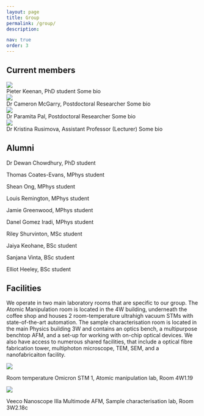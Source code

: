 ```yaml
---
layout: page
title: Group
permalink: /group/
description: 

nav: true
order: 3
---
```


## Current members

<div class="projects">
  <div class="row">
    <div class="col-sm-3 abbr">
      <img class="rounded float-left z-depth-1" src="{{ 'blank-profile-picture-g214929735_640.png' | prepend: '/assets/img/' | relative_url }}">
    </div>
    <div class="col-sm-7">
      <span class="title">Pieter Keenan, PhD student</span>
      <span class="description">Some bio</span>
    </div>
  </div>

  <div class="row">
    <div class="col-sm-3 abbr">
      <img class="rounded float-left z-depth-1" src="{{ 'blank-profile-picture-g214929735_640.png' | prepend: '/assets/img/' | relative_url }}">
    </div>
    <div class="col-sm-7">
      <span class="title">Dr Cameron McGarry, Postdoctoral Researcher</span>
      <span class="description">Some bio</span>
    </div>
  </div>

  <div class="row">
    <div class="col-sm-3 abbr">
      <img class="rounded float-left z-depth-1" src="{{ 'blank-profile-picture-g214929735_640.png' | prepend: '/assets/img/' | relative_url }}">
    </div>
    <div class="col-sm-7">
      <span class="title">Dr Paramita Pal, Postdoctoral Researcher</span>
      <span class="description">Some bio</span>
    </div>
  </div>

  <div class="row">
    <div class="col-sm-3 abbr">
      <img class="rounded float-left z-depth-1" src="{{ 'blank-profile-picture-g214929735_640.png' | prepend: '/assets/img/' | relative_url }}">
    </div>
    <div class="col-sm-7">
      <span class="title">Dr Kristina Rusimova, Assistant Professor (Lecturer)</span>
      <span class="description">Some bio</span>
    </div>
  </div>

</div>

## Alumni

Dr Dewan Chowdhury, PhD student

Thomas Coates-Evans, MPhys student

Shean Ong, MPhys student

Louis Remington, MPhys student

Jamie Greenwood, MPhys student

Danel Gomez Iradi, MPhys student

Riley Shurvinton, MSc student

Jaiya Keohane, BSc student

Sanjana Vinta, BSc student

Elliot Heeley, BSc student

## Facilities

We operate in two main laboratory rooms that are specific to our group. The Atomic Manipulation room is located in the 4W building, underneath the coffee shop and houses 2 room-temperature ultrahigh vacuum STMs with state-of-the-art automation. The sample characterisation room is located in the main Physics building 3W and contains an optics bench, a multipurpose benchtop AFM, and a set-up for working with on-chip optical devices. We also have access to numerous shared facilities, that include a optical fibre fabrication tower, multiphoton microscope, TEM, SEM, and a nanofabricaiton facility.

<div class="center-flex">
  <div class="medium">
    <img class="rounded z-depth-1 h-medium" src="{{ '20130819-DSC_8566-001.jpg' | prepend: '/assets/img/' | relative_url }}">
    <p class="caption">Room temperature Omicron STM 1, Atomic manipulation lab, Room 4W1.19</p>
  </div>

  <div class="medium">
    <img class="rounded z-depth-1 h-medium" src="{{ 'PXL_20220110_103755305.PORTRAIT.png' | prepend: '/assets/img/' | relative_url }}">
    <p class="caption">Veeco Nanoscope IIIa Multimode AFM, Sample characterisation lab, Room 3W2.18c</p>
  </div>
</div>
